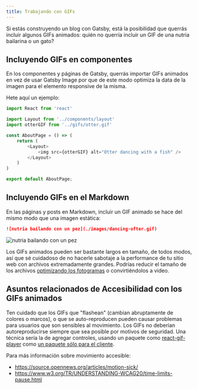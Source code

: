 ```yaml
---
title: Trabajando con GIFs
---
```


Si estás construyendo un blog con Gatsby, está la posibilidad que querrás incluir algunos GIFs animados: quién no querría incluir un GIF de una nutria bailarina o un gato?

## Incluyendo GIFs en componentes

En los componentes y páginas de Gatsby, querrás importar GIFs animados en vez de usar Gatsby Image por que de este modo optimiza la data de la imagen para el elemento responsive de la misma.

Hete aquí un ejemplo:

```jsx:title=pages/about.js
import React from 'react'

import Layout from '../components/layout'
import otterGIF from '../gifs/otter.gif'

const AboutPage = () => (
    return (
        <Layout>
            <img src={otterGIF} alt="Otter dancing with a fish" />
        </Layout>
    )
)

export default AboutPage;
```

## Incluyendo GIFs en el Markdown

En las páginas y posts en Markdown, incluir un GIF animado se hace del mismo modo que una imagen estática:

```markdown
![nutria bailando con un pez](./images/dancing-ofter.gif)
```

![nutria bailando con un pez](./images/dancing-otter.gif)

Los GIFs animados pueden ser bastante largos en tamaño, de todos modos, así que sé cuidadoso de no hacerle sabotaje a la performance de tu sitio web con archivos extremadamente grandes. Podrías reducir el tamaño de los archivos [optimizando los fotogramas](https://skylilies.livejournal.com/244378.html) o convirtiéndolos a video.

## Asuntos relacionados de Accesibilidad con los GIFs animados

Ten cuidado que los GIFs que "flashean" (cambian abruptamente de colores o marcos), o que se auto-reproducen pueden causar problemas para usuarios que son sensibles al movimiento. Los GIFs no deberían autoreproducirse siempre que sea posible por motivos de seguridad. Una técnica sería la de agregar controles, usando un paquete como [react-gif-player](https://www.npmjs.com/package/react-gif-player) como [un paquete sólo para el cliente](/docs/using-client-side-only-packages/).

Para más información sobre movimiento accesible:

- https://source.opennews.org/articles/motion-sick/
- https://www.w3.org/TR/UNDERSTANDING-WCAG20/time-limits-pause.html
